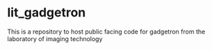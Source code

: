 # lit_gadgetron
This is a repository to host public facing code for gadgetron from the laboratory of imaging technology
